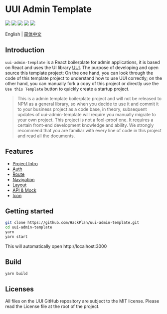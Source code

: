 # UUI Admin Template

![](https://img.shields.io/github/package-json/dependency-version/HackPlan/uui-admin-template/@hackplan/uui)
![](https://img.shields.io/github/contributors/HackPlan/uui-admin-template)
![](https://img.shields.io/github/issues-pr-raw/HackPlan/uui-admin-template)
![](https://img.shields.io/github/issues-raw/HackPlan/uui-admin-template)
![](https://img.shields.io/github/license/HackPlan/uui-admin-template)

English | [简体中文](https://github.com/HackPlan/uui-admin-template/blob/master/docs/README.zh-CN.md)

## Introduction

`uui-admin-template` is a React boilerplate for admin applications, it is based on React and uses the UI library [UUI](https://github.com/HackPlan/UUI). The purpose of developing and open source this template project: On the one hand, you can look through the code of this template project to understand how to use UUI correctly; on the other hand, you can manually fork a copy of this project or directly use the `Use this Template` button to quickly create a startup project.

> This is a admin template boilerplate project and will not be released to NPM as a general library, so when you decide to use it and commit it to your business project as a code base, in theory, subsequent updates of uui-admin-template will require you manually migrate to your own project. This project is not a fool-proof one. It requires a certain front-end development knowledge and ability. We strongly recommend that you are familiar with every line of code in this project and read all the documents.

## Features

* [Project Intro](https://github.com/HackPlan/uui-admin-template/blob/master/docs/PROJECT.zh-CN.md)
* [Auth](https://github.com/HackPlan/uui-admin-template/blob/master/docs/AUTH.zh-CN.md)
* [Route](https://github.com/HackPlan/uui-admin-template/blob/master/docs/ROUTE.zh-CN.md)
* [Navigation](https://github.com/HackPlan/uui-admin-template/blob/master/docs/NAVIGATION.zh-CN.md)
* [Layout](https://github.com/HackPlan/uui-admin-template/blob/master/docs/LAYOUT.zh-CN.md)
* [API & Mock](https://github.com/HackPlan/uui-admin-template/blob/master/docs/API_AND_MOCK.zh-CN.md)
* [Icon](https://github.com/HackPlan/uui-admin-template/blob/master/docs/ICON.zh-CN.md)


## Getting started

```bash
git clone https://github.com/HackPlan/uui-admin-template.git
cd uui-admin-template
yarn
yarn start

```

This will automatically open http://localhost:3000

## Build

```bash
yarn build
```

## Licenses

All files on the UUI GitHub repository are subject to the MIT license. Please read the License file at the root of the project.
